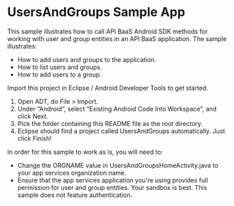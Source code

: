 # UsersAndGroups Sample App

This sample illustrates how to call API BaaS Android SDK methods for working with user and group entities in an API BaaS application. The sample illustrates:

- How to add users and groups to the application.
- How to list users and groups.
- How to add users to a group.

Import this project in Eclipse / Android Developer Tools to get started.

1. Open ADT, do File > Import.
1. Under “Android”, select “Existing Android Code Into Workspace”, and click Next.
1. Pick the folder containing this README file as the root directory.
1. Eclipse should find a project called UsersAndGroups automatically. Just click Finish!

In order for this sample to work as is, you will need to:

- Change the ORGNAME value in UsersAndGroupsHomeActivity.java to your app services organization name.
- Ensure that the app services application you're using provides full permission for user and group entities. Your sandbox is best. This sample does not feature authentication.
